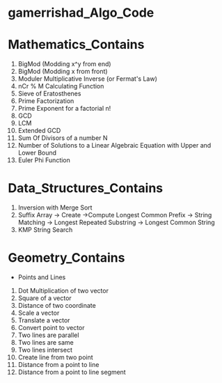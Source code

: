 # gamerrishad_Algo_Code

# Mathematics_Contains
1. BigMod (Modding x^y from end)
2. BigMod (Modding x from front)
3. Moduler Multiplicative Inverse (or Fermat's Law)
4. nCr % M Calculating Function
5. Sieve of Eratosthenes
6. Prime Factorization
7. Prime Exponent for a factorial n!
8. GCD
9. LCM
10. Extended GCD
11. Sum Of Divisors of a number N
12. Number of Solutions to a Linear Algebraic Equation with Upper and Lower Bound
13. Euler Phi Function

# Data_Structures_Contains
1. Inversion with Merge Sort
2. Suffix Array -> Create ->Compute Longest Common Prefix -> String Matching -> Longest Repeated Substring -> Longest Common String
3. KMP String Search

# Geometry_Contains
 * Points and Lines
  1. Dot Multiplication of two vector
  2. Square of a vector
  3. Distance of two coordinate
  4. Scale a vector
  5. Translate a vector
  6. Convert point to vector
  7. Two lines are parallel
  8. Two lines are same
  9. Two lines intersect
  10. Create line from two point
  11. Distance from a point to line
  12. Distance from a point to line segment
